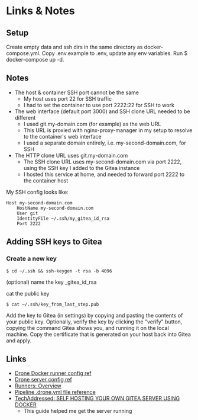 # Links & Notes

## Setup

Create empty data and ssh dirs in the same directory as docker-compose.yml. Copy .env.example to .env, update any env variables. Run $ docker-compose up -d.

## Notes

- The host & container SSH port cannot be the same
    - My host uses port 22 for SSH traffic
    - I had to set the container to use port 2222:22 for SSH to work
- The web interface (default port 3000) and SSH clone URL needed to be different
    - I used git.my-domain.com (for example) as the web URL
    - This URL is proxied with nginx-proxy-manager in my setup to resolve to the container's web interface
    - I used a separate domain entirely, i.e. my-second-domain.com, for SSH
- The HTTP clone URL uses git.my-domain.com
    - The SSH clone URL uses my-second-domain.com via port 2222, using the SSH key I added to the Gitea instance
    - I hosted this service at home, and needed to forward port 2222 to the container host

My SSH config looks like:

```plaintext
Host my-second-domain.com
    HostName my-second-domain.com
    User git
    IdentityFile ~/.ssh/my_gitea_id_rsa
    Port 2222
```

## Adding SSH keys to Gitea

### Create a new key

```shell
$ cd ~/.ssh && ssh-keygen -t rsa -b 4096
```

(optional) name the key _gitea_id_rsa

cat the public key

```shell
$ cat ~/.ssh/key_from_last_step.pub
```

Add the key to Gitea (in settings) by copying and pasting the contents of your public key. Optionally, verify the key by clicking the "verify" button, copying the command Gitea shows you, and running it on the local machine. Copy the certificate that is generated on your host back into Gitea and apply.

## Links

- [Drone Docker runner config ref](https://docs.drone.io/runner/docker/configuration/reference/)
- [Drone server config ref](https://docs.drone.io/server/reference/)
- [Runners: Overview](https://docs.drone.io/runner/overview/)
- [Pipeline .drone.yml file reference](https://docs.drone.io/pipeline/exec/overview/)
- [TechAddressed: SELF HOSTING YOUR OWN GITEA SERVER USING DOCKER](https://www.techaddressed.com/tutorials/hosting-gitea-using-docker/)
    - This guide helped me get the server running
